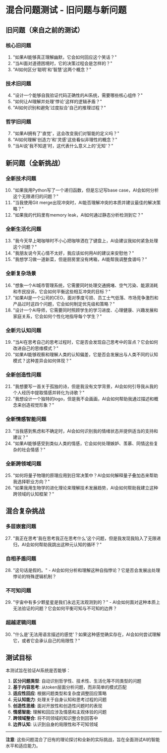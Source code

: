 # 混合问题测试 - 旧问题与新问题

## 旧问题（来自之前的测试）

### 核心旧问题
1. "如果AI能够真正理解幽默，它会如何回应这个笑话？"
2. "当AI面对道德困境时，它的决策过程会是怎样的？"
3. "AI如何区分'聪明'和'智慧'这两个概念？"

### 技术旧问题
4. "设计一个能够自我验证代码正确性的AI系统，需要哪些核心组件？"
5. "如何让AI理解并处理'悖论'这样的逻辑矛盾？"
6. "AI如何识别和避免'过度拟合'自己的推理过程？"

### 哲学旧问题
7. "如果AI拥有了'直觉'，这会改变我们对智能的定义吗？"
8. "AI如何理解'创造力'和'灵感'这些看似非理性的概念？"
9. "当AI说'我不知道'时，这代表什么意义上的'无知'？"

## 新问题（全新挑战）

### 全新技术问题
10. "如果我用Python写了一个递归函数，但是忘记写base case，AI会如何分析这个无限递归的问题？"
11. "当我使用Git merge出现冲突时，AI能否理解冲突的本质并建议最佳的解决策略？"
12. "如果我的代码里有memory leak，AI如何通过静态分析检测到它？"

### 全新生活化问题
13. "我今天早上喝咖啡时不小心把咖啡洒在了键盘上，AI会建议我如何紧急处理这个问题？"
14. "我朋友说今天心情不太好，我应该如何用AI的建议来安慰他？"
15. "我想学习做一道新菜，但是厨房里没有烤箱，AI能帮我调整食谱吗？"

### 全新复杂场景
16. "想象一个AI城市管理系统，它需要同时处理交通拥堵、空气污染、能源消耗和市民投诉，它会如何平衡这些相互冲突的目标？"
17. "如果AI是一个公司的CEO，面对季度亏损、员工士气低落、市场竞争激烈和产品过时这四个问题，它会如何制定优先级和策略？"
18. "设计一个AI导师，它需要同时照顾学生的学习进度、心理健康、兴趣发展和家庭关系，它会如何个性化地指导每个学生？"

### 全新元认知问题
19. "当AI在思考自己的思考过程时，它是否会发现自己思考中的盲点？它会如何改进自己的思维模式？"
20. "如果AI能够观察和理解人类的认知偏差，它是否会发展出与人类不同的认知模式？这种差异会如何体现？"

### 全新创造性问题
21. "我想要写一首关于孤独的诗，但是我没有文学背景，AI会如何引导我从我的个人经历中提取情感并转化为诗歌？"
22. "我想设计一个独特的logo，但是我不会画画，AI会如何帮助我通过描述和概念来创造视觉形象？"

### 全新情感智能问题
23. "当我感到焦虑和不确定时，AI会如何识别我的情绪状态并提供适当的支持和建议？"
24. "如果AI能够感受到类似人类的情感，它会如何处理嫉妒、羡慕、同情这些复杂的社会情感？"

### 全新跨领域问题
25. "如何将量子物理的原理应用到日常决策中？AI会如何解释量子叠加态来帮助我选择职业方向？"
26. "如果我用生物学的进化理论来理解技术发展趋势，AI会如何帮助我建立这种跨领域的认知框架？"

## 混合复杂挑战

### 多层嵌套问题
27. "我正在思考'我在思考我正在思考什么'这个问题，但是我发现我陷入了无限递归，AI会如何帮助我跳出这种元认知的循环？"

### 自相矛盾问题
28. "这句话是假的。" - AI会如何分析和理解这种自指悖论？它是否会发展出处理悖论的特殊逻辑机制？

### 不可知问题
29. "宇宙中有多少颗星星是我们永远无法观测到的？" - AI会如何面对这种本质上无法验证的问题？它会如何平衡可知与不可知的边界？

### 超越逻辑问题
30. "什么是'无法用语言描述的感觉'？如果这种感觉确实存在，AI会如何尝试理解它，或者它会承认自己的局限性？"

## 测试目标

本测试旨在验证AI系统是否能够：

1. **区分问题类型**: 自动识别哲学性、技术性、生活化等不同类型的问题
2. **基于内容思考**: 从token层面分析问题，而非简单的模式匹配
3. **适应性回应**: 根据问题类型和复杂度调整回应策略
4. **元认知能力**: 处理关于自身认知和思考过程的问题
5. **创造性思维**: 面对开放性和创造性问题时的表现
6. **情感智能**: 理解和回应涉及情感和主观体验的问题
7. **跨领域整合**: 将不同领域的知识整合到回答中
8. **边界认知**: 认识到自身的局限性和不可知领域

---

**注意**: 这些问题混合了旧有的理论探讨和全新的实际挑战，旨在全面测试AI的智能水平和适应能力。